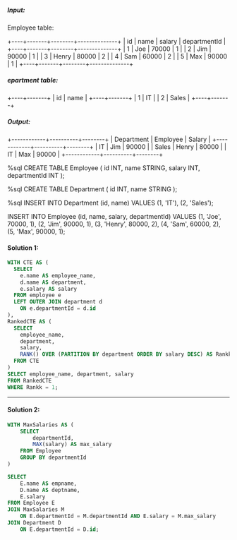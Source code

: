 ##### Input: 
Employee table:

+----+-------+--------+--------------+
| id | name  | salary | departmentId |
+----+-------+--------+--------------+
| 1  | Joe   | 70000  | 1            |
| 2  | Jim   | 90000  | 1            |
| 3  | Henry | 80000  | 2            |
| 4  | Sam   | 60000  | 2            |
| 5  | Max   | 90000  | 1            |
+----+-------+--------+--------------+

##### epartment table:

+----+-------+
| id | name  |
+----+-------+
| 1  | IT    |
| 2  | Sales |
+----+-------+
##### Output: 
+------------+----------+--------+
| Department | Employee | Salary |
+------------+----------+--------+
| IT         | Jim      | 90000  |
| Sales      | Henry    | 80000  |
| IT         | Max      | 90000  |
+------------+----------+--------+

%sql
CREATE TABLE Employee (
    id INT,
    name STRING,
    salary INT,
    departmentId INT
);

%sql
CREATE TABLE Department (
    id INT,
    name STRING
);

%sql
INSERT INTO Department (id, name) VALUES
(1, 'IT'),
(2, 'Sales');

INSERT INTO Employee (id, name, salary, departmentId) VALUES
(1, 'Joe', 70000, 1),
(2, 'Jim', 90000, 1),
(3, 'Henry', 80000, 2),
(4, 'Sam', 60000, 2),
(5, 'Max', 90000, 1);


#### Solution 1:
```sql
WITH CTE AS (
  SELECT 
    e.name AS employee_name,
    d.name AS department,
    e.salary AS salary
  FROM employee e
  LEFT OUTER JOIN department d
    ON e.departmentId = d.id
),
RankedCTE AS (
  SELECT 
    employee_name, 
    department, 
    salary,
    RANK() OVER (PARTITION BY department ORDER BY salary DESC) AS Rankk
  FROM CTE
)
SELECT employee_name, department, salary
FROM RankedCTE
WHERE Rankk = 1;
```
----------
#### Solution 2:
```sql
WITH MaxSalaries AS (
    SELECT 
        departmentId,
        MAX(salary) AS max_salary
    FROM Employee
    GROUP BY departmentId
)

SELECT 
    E.name AS empname,
    D.name AS deptname,
    E.salary
FROM Employee E
JOIN MaxSalaries M
    ON E.departmentId = M.departmentId AND E.salary = M.max_salary
JOIN Department D
    ON E.departmentId = D.id;
```
